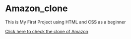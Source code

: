 # Amazon_clone
<p>This is My First Project using HTML and CSS as a beginner</p>
<a href="https://yashikavishwakarma.github.io/Amazon_clone/">Click here to check the clone of Amazon</a>

